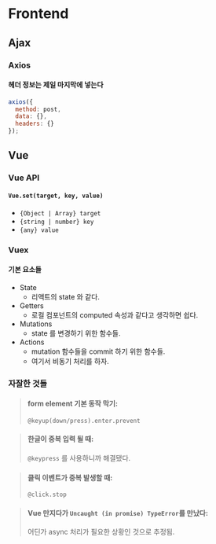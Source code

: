 # Frontend

## Ajax

### Axios

#### 헤더 정보는 제일 마지막에 넣는다

```js
axios({
  method: post,
  data: {},
  headers: {}
});
```

## Vue

### Vue API

#### `Vue.set(target, key, value)`

- `{Object | Array} target`
- `{string | number} key`
- `{any} value`

### Vuex

#### 기본 요소들

- State
  - 리액트의 state 와 같다.
- Getters
  - 로컬 컴포넌트의 computed 속성과 같다고 생각하면 쉽다.
- Mutations
  - state 를 변경하기 위한 함수들.
- Actions
  - mutation 함수들을 commit 하기 위한 함수들.
  - 여기서 비동기 처리를 하자.

### 자잘한 것들

> #### form element 기본 동작 막기:
>
> `@keyup(down/press).enter.prevent`

> #### 한글이 중복 입력 될 때:
>
> `@keypress` 를 사용하니까 해결됐다.

> #### 클릭 이벤트가 중복 발생할 때:
>
> `@click.stop`

> #### Vue 만지다가 `Uncaught (in promise) TypeError`를 만났다:
>
> 어딘가 async 처리가 필요한 상황인 것으로 추정됨.
